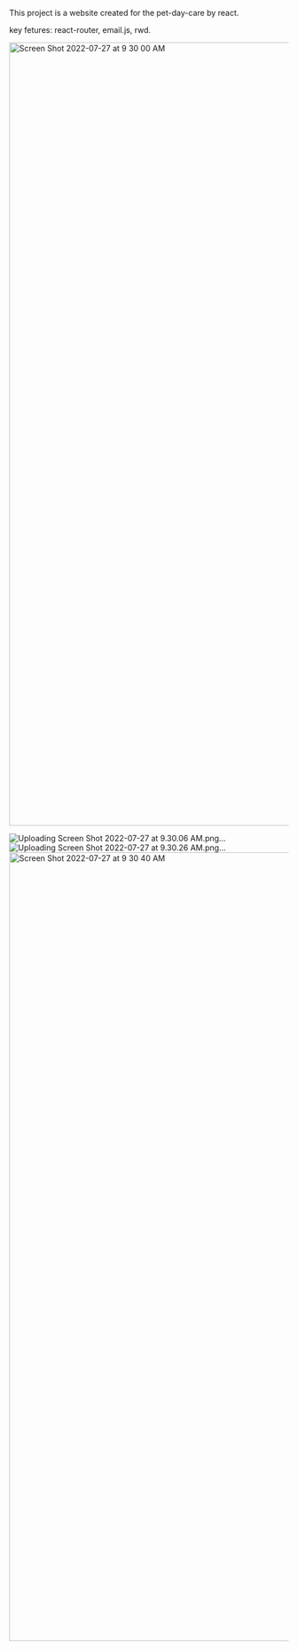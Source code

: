 This project is a website created for the pet-day-care by react.

key fetures: react-router, email.js, rwd.

<img width="1412" alt="Screen Shot 2022-07-27 at 9 30 00 AM" src="https://user-images.githubusercontent.com/86901868/181177541-ebea45ee-d0a5-427b-b251-399118ab55e4.png">


![Uploading Screen Shot 2022-07-27 at 9.30.06 AM.png…]()
![Uploading Screen Shot 2022-07-27 at 9.30.26 AM.png…]()
<img width="1422" alt="Screen Shot 2022-07-27 at 9 30 40 AM" src="https://user-images.githubusercontent.com/86901868/181177601-d1391324-8a6c-41f8-800b-68c74c36cc26.png">
